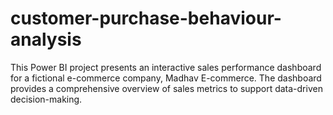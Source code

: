 # customer-purchase-behaviour-analysis
This Power BI project presents an interactive sales performance dashboard for a fictional e-commerce company, Madhav E-commerce. The dashboard provides a comprehensive overview of sales metrics to support data-driven decision-making.
